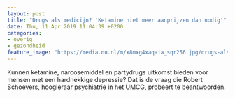 ```yaml
---
layout: post
title: "Drugs als medicijn? 'Ketamine niet meer aanprijzen dan nodig'"
date: Thu, 11 Apr 2019 11:04:39 +0200
categories: 
- overig 
- gezondheid 
feature_image: "https://media.nu.nl/m/x8mxg4xaqaia_sqr256.jpg/drugs-als-medicijn-ketamine-niet-meer-aanprijzen-dan-nodig.jpg"
---
```


Kunnen ketamine, narcosemiddel en partydrugs uitkomst bieden voor mensen met een hardnekkige depressie? Dat is de vraag die Robert Schoevers, hoogleraar psychiatrie in het UMCG, probeert te beantwoorden.
